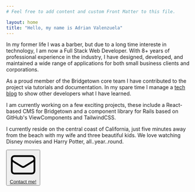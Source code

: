 ```yaml
---
# Feel free to add content and custom Front Matter to this file.

layout: home
title: "Hello, my name is Adrian Valenzuela"
---
```


In my former life I was a barber, but due to a long time intereste in technology, I am now a Full Stack Web Developer. With 8+ years of professional experience in the industry, I have designed, developed, and maintained a wide range of applications for
both small business clients and corporations. 

As a proud member of the Bridgetown core team I have contributed to the project via tutorials and documentation. In my spare time I manage a <span class="text-rose-500 border-b border-rose-500">[tech blog](https://mugenruby.com)</span> to show other developers what I have learned.

I am currently working on a few exciting projects, these include a React-based CMS for Bridgetown and a component library for Rails based on GitHub's ViewComponents and TailwindCSS.

I currently reside on the central coast of California, just five minutes away from the beach with my wife and three beautiful kids. We love watching Disney movies and Harry Potter, all..year..round.

<span class="py-4 inline-block">
    <button class="group py-2 px-4 text-stone-100 bg-stone-700 border border-stone-800 uppercase text-sm font-bold hover:border-rose-500 hover:bg-rose-500 flex items-center space-x-2 drop-shadow-sm hover:drop-shadow-lg">
        <svg xmlns="http://www.w3.org/2000/svg" fill="none" viewBox="0 0 24 24" stroke-width="1.5" stroke="currentColor" class="w-6 h-6 group-hover:-rotate-12">
          <path stroke-linecap="round" stroke-linejoin="round" d="M21.75 6.75v10.5a2.25 2.25 0 01-2.25 2.25h-15a2.25 2.25 0 01-2.25-2.25V6.75m19.5 0A2.25 2.25 0 0019.5 4.5h-15a2.25 2.25 0 00-2.25 2.25m19.5 0v.243a2.25 2.25 0 01-1.07 1.916l-7.5 4.615a2.25 2.25 0 01-2.36 0L3.32 8.91a2.25 2.25 0 01-1.07-1.916V6.75" />
        </svg>
        <a href="mailto:adrianvalenz.web@gmail.com?subject=Hi!, I'm emailing you from your site link" onclick="window.fathom.trackGoal('0RJUKGMM', 0);">Contact me!</a>
    </button>
</span>
